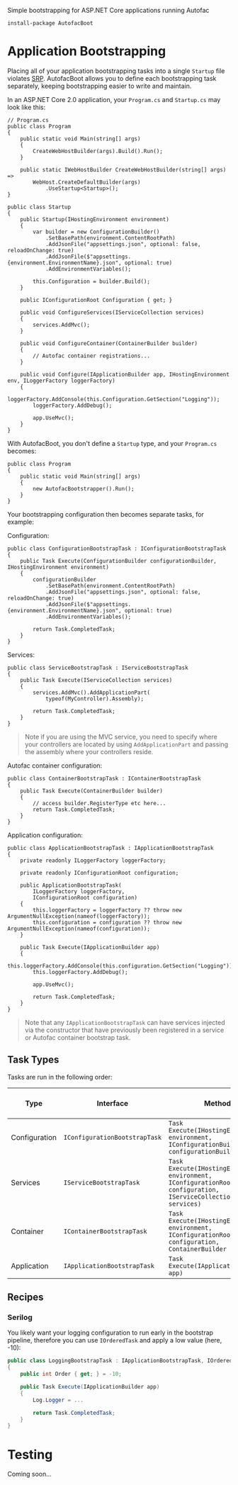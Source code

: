 Simple bootstrapping for ASP.NET Core applications running Autofac

```
install-package AutofacBoot
```

# Application Bootstrapping

Placing all of your application bootstrapping tasks into a single `Startup` file violates [SRP](https://en.wikipedia.org/wiki/Single_responsibility_principle). AutofacBoot allows you to define each bootstrapping task separately, keeping bootstrapping easier to write and maintain.

In an ASP.NET Core 2.0 application, your `Program.cs` and `Startup.cs` may look like this:

```
// Program.cs
public class Program
{   
    public static void Main(string[] args)
    {
        CreateWebHostBuilder(args).Build().Run();
    }

    public static IWebHostBuilder CreateWebHostBuilder(string[] args) =>
        WebHost.CreateDefaultBuilder(args)
            .UseStartup<Startup>();
}

public class Startup
{
    public Startup(IHostingEnvironment environment)
    {
        var builder = new ConfigurationBuilder()
            .SetBasePath(environment.ContentRootPath)
            .AddJsonFile("appsettings.json", optional: false, reloadOnChange: true)
            .AddJsonFile($"appsettings.{environment.EnvironmentName}.json", optional: true)
            .AddEnvironmentVariables();

        this.Configuration = builder.Build();
    }

    public IConfigurationRoot Configuration { get; }

    public void ConfigureServices(IServiceCollection services)
    {    
        services.AddMvc();
    }

    public void ConfigureContainer(ContainerBuilder builder)
    {
        // Autofac container registrations...
    }

    public void Configure(IApplicationBuilder app, IHostingEnvironment env, ILoggerFactory loggerFactory)
    {
        loggerFactory.AddConsole(this.Configuration.GetSection("Logging"));
        loggerFactory.AddDebug();

        app.UseMvc();
    }
}
```

With AutofacBoot, you don't define a `Startup` type, and your `Program.cs` becomes:

```
public class Program
{
    public static void Main(string[] args)
    {
        new AutofacBootstrapper().Run();
    }
}
```

Your bootstrapping configuration then becomes separate tasks, for example:

Configuration:

```
public class ConfigurationBootstrapTask : IConfigurationBootstrapTask
{
    public Task Execute(ConfigurationBuilder configurationBuilder, IHostingEnvironment environment)
    {
        configurationBuilder
            .SetBasePath(environment.ContentRootPath)
            .AddJsonFile("appsettings.json", optional: false, reloadOnChange: true)
            .AddJsonFile($"appsettings.{environment.EnvironmentName}.json", optional: true)
            .AddEnvironmentVariables();

        return Task.CompletedTask;
    }
}
```

Services:

```
public class ServiceBootstrapTask : IServiceBootstrapTask
{
    public Task Execute(IServiceCollection services)
    {
        services.AddMvc().AddApplicationPart(
            typeof(MyController).Assembly);

        return Task.CompletedTask;
    }
}
```

> Note if you are using the MVC service, you need to specify where your controllers are located by using `AddApplicationPart` and passing the assembly where your controllers reside.

Autofac container configuration:

```
public class ContainerBootstrapTask : IContainerBootstrapTask
{
    public Task Execute(ContainerBuilder builder)
    {
        // access builder.RegisterType etc here...
        return Task.CompletedTask;
    }
}
```

Application configuration:

```
public class ApplicationBootstrapTask : IApplicationBootstrapTask
{
    private readonly ILoggerFactory loggerFactory;

    private readonly IConfigurationRoot configuration;

    public ApplicationBootstrapTask(
        ILoggerFactory loggerFactory,
        IConfigurationRoot configuration)
    {
        this.loggerFactory = loggerFactory ?? throw new ArgumentNullException(nameof(loggerFactory));
        this.configuration = configuration ?? throw new ArgumentNullException(nameof(configuration));
    }

    public Task Execute(IApplicationBuilder app)
    {
        this.loggerFactory.AddConsole(this.configuration.GetSection("Logging"));
        this.loggerFactory.AddDebug();

        app.UseMvc();

        return Task.CompletedTask;
    }
}
```

> Note that any `IApplicationBootstrapTask` can have services injected via the constructor that have previously been registered in a service or Autofac container bootstrap task.

## Task Types

Tasks are run in the following order:

| Type          | Interface                     | Method                                                                                                         | Can Inject Services |
| ------------- | ----------------------------- | -------------------------------------------------------------------------------------------------------------- | ------------------------------- |
| Configuration | `IConfigurationBootstrapTask` | `Task Execute(IHostingEnvironment environment, IConfigurationBuilder configurationBuilder)`                    | No                              |
| Services      | `IServiceBootstrapTask`       | `Task Execute(IHostingEnvironment environment, IConfigurationRoot configuration, IServiceCollection services)` | No                              |
| Container     | `IContainerBootstrapTask`     | `Task Execute(IHostingEnvironment environment, IConfigurationRoot configuration, ContainerBuilder builder)`    | No                              |
| Application   | `IApplicationBootstrapTask`   | `Task Execute(IApplicationBuilder app)`                                                                        | Yes                             |

## Recipes

### Serilog

You likely want your logging configuration to run early in the bootstrap pipeline, therefore you can use `IOrderedTask` and apply a low value (here, -10):

```csharp
public class LoggingBootstrapTask : IApplicationBootstrapTask, IOrderedTask
{
    public int Order { get; } = -10;

    public Task Execute(IApplicationBuilder app)
    {
        Log.Logger = ...

        return Task.CompletedTask;
    }
}
```

# Testing

Coming soon...
